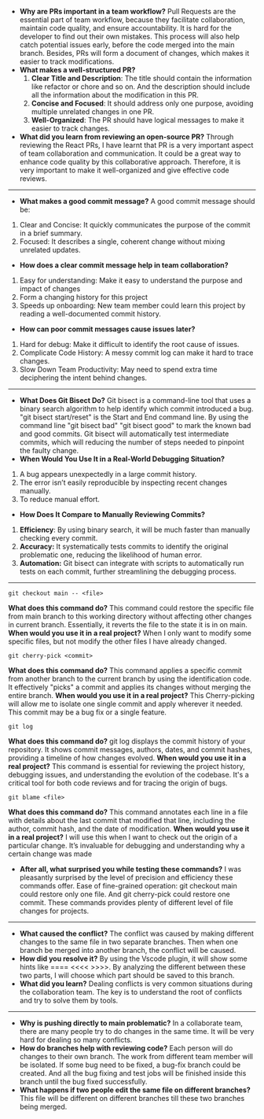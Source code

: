 - **Why are PRs important in a team workflow?**
Pull Requests are the essential part of team workflow,  because they facilitate collaboration, maintain code quality, and ensure accountability. It is hard for the developer to find out their own mistakes. This process will also help catch potential issues early, before the code merged into the main branch. Besides, PRs will form a document of changes, which makes it easier to track modifications.
- **What makes a well-structured PR?**
    1. **Clear Title and Description**: The title should contain the information like refactor or chore and so on. And the description should include all the information about the modification in this PR.
    2. **Concise and Focused**: It should address only one purpose, avoiding multiple unrelated changes in one PR.
    3. **Well-Organized**: The PR should have logical messages to make it easier to track changes.
- **What did you learn from reviewing an open-source PR?**
Through reviewing the React PRs, I have learnt that PR is a very important aspect of team collaboration and communication. It could be a great way to enhance code quality by this collaborative approach.
Therefore, it is very important to make it well-organized and give effective code reviews.

---
- **What makes a good commit message?**
A good commit message should be:
1. Clear and Concise: It quickly communicates the purpose of the commit in a brief summary.
2. Focused: It describes a single, coherent change without mixing unrelated updates.
- **How does a clear commit message help in team collaboration?**
1. Easy for understanding: Make it easy to understand the purpose and impact of changes
2. Form a changing history for this project
3. Speeds up onboarding: New team member could learn this project by reading a well-documented commit history.
- **How can poor commit messages cause issues later?**
1. Hard for debug: Make it difficult to identify the root cause of issues.
2. Complicate Code History: A messy commit log can make it hard to trace changes.
3. Slow Down Team Productivity: May need to spend extra time deciphering the intent behind changes.
---
- **What Does Git Bisect Do?**
Git bisect is a command-line tool that uses a binary search algorithm to help identify which commit introduced a bug. "git bisect start/reset" is the Start and End command line. By using the command line "git bisect bad" "git bisect good" to mark the known bad and good commits. Git bisect will automatically test intermediate commits, which will reducing the number of steps needed to pinpoint the faulty change.
- **When Would You Use It in a Real-World Debugging Situation?**
1. A bug appears unexpectedly in a large commit history.
2. The error isn’t easily reproducible by inspecting recent changes manually.
3. To reduce manual effort.
- **How Does It Compare to Manually Reviewing Commits?**
1. **Efficiency**: By using binary search, it will be much faster than manually checking every commit.
2. **Accuracy:** It systematically tests commits to identify the original problematic one, reducing the likelihood of human error.
3.  **Automation:** Git bisect can integrate with scripts to automatically run tests on each commit, further streamlining the debugging process.
---
~~~ shell
git checkout main -- <file>
~~~
**What does this command do?**
This command could restore the specific file from main branch to this working directory without affecting other changes in current branch. Essentially, it reverts the file to the state it is in on main.
**When would you use it in a real project?**
When I only want to modify some specific files, but not modify the other files I have already changed.
~~~ shell
git cherry-pick <commit>
~~~
**What does this command do?**
This command applies a specific commit from another branch to the current branch by using the identification code. It effectively "picks" a commit and applies its changes without merging the entire branch.
**When would you use it in a real project?**
This Cherry-picking will allow me to isolate one single commit and apply wherever it needed. This commit may be a bug fix or a single feature.
~~~ shell
git log
~~~
**What does this command do?**
git log displays the commit history of your repository. It shows commit messages, authors, dates, and commit hashes, providing a timeline of how changes evolved.
**When would you use it in a real project?**
This command is essential for reviewing the project history, debugging issues, and understanding the evolution of the codebase. It's a critical tool for both code reviews and for tracing the origin of bugs.
~~~ shell
git blame <file>
~~~
**What does this command do?**
This command annotates each line in a file with details about the last commit that modified that line, including the author, commit hash, and the date of modification.
**When would you use it in a real project?**
I will use this when I want to check out the origin of a particular change. It’s invaluable for debugging and understanding why a certain change was made
- **After all, what surprised you while testing these commands?**
I was pleasantly surprised by the level of precision and efficiency these commands offer.
Ease of fine-grained operation: git checkout main could restore only one file. And git cherry-pick <commit> could restore one commit. These commands provides plenty of different level of file changes for projects.
--- 
- **What caused the conflict?**
The conflict was caused by making different changes to the same file in two separate branches. 
Then when one branch be merged into another branch, the conflict will be caused.
- **How did you resolve it?**
By using the Vscode plugin, it will show some hints like ==== <<<< >>>>. By analyzing the different between these two parts, I will choose which part should be saved to this branch.
- **What did you learn?**
Dealing conflicts is very common situations during the collaboration team. The key is to understand the root of conflicts and try to solve them by tools.
---
- **Why is pushing directly to main problematic?**
In a collaborate team, there are many people try to do changes in the same time. It will be very hard for dealing so many conflicts.
- **How do branches help with reviewing code?**
Each person will do changes to their own branch. The work from different team member will be isolated. If some bug need to be fixed, a bug-fix branch could be created. And all the bug fixing and test jobs will be finished inside this branch until the bug fixed successfully.
- **What happens if two people edit the same file on different branches?**
This file will be different on different branches till these two branches being merged.